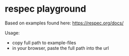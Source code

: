 # respec playground

Based on examples found here: <https://respec.org/docs/>

Usage:
- copy full path to example-files
- in your browser, paste the full path into the url
